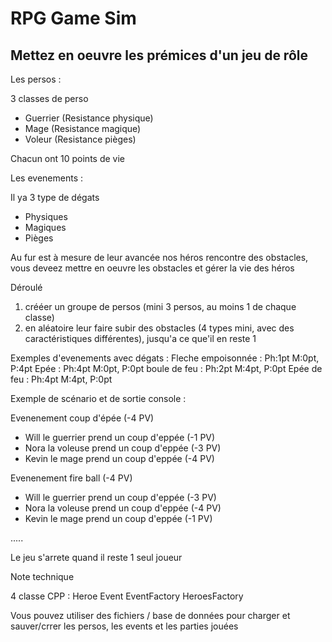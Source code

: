 # RPG Game Sim

## Mettez en oeuvre les prémices d'un jeu de rôle 

Les persos :

3 classes de perso
- Guerrier (Resistance physique)
- Mage (Resistance magique)
- Voleur (Resistance pièges)

Chacun ont 10 points de vie


Les evenements :

Il ya 3 type de dégats
- Physiques
- Magiques
- Pièges

Au fur est à mesure de leur avancée nos héros rencontre des obstacles, vous deveez mettre en oeuvre les obstacles et gérer la vie des héros


Déroulé
1. crééer un groupe de persos (mini 3 persos, au moins 1 de chaque classe)
2. en aléatoire leur faire subir des obstacles (4 types mini, avec des caractéristiques différentes), jusqu'a ce que'il en reste 1

Exemples d'evenements avec dégats : 
    Fleche empoisonnée :    Ph:1pt M:0pt, P:4pt 
    Epée :                  Ph:4pt M:0pt, P:0pt 
    boule de feu :          Ph:2pt M:4pt, P:0pt 
    Epée de feu :           Ph:4pt M:4pt, P:0pt 


Exemple de scénario et de sortie console : 

Evenenement coup d'épée (-4 PV)
- Will le guerrier prend un coup d'eppée (-1 PV)
- Nora la voleuse prend un coup d'eppée (-3 PV)
- Kevin le mage prend un coup d'eppée (-4 PV)

Evenenement fire ball (-4 PV)
- Will le guerrier prend un coup d'eppée (-3 PV)
- Nora la voleuse prend un coup d'eppée (-4 PV)
- Kevin le mage prend un coup d'eppée (-1 PV)

.....

Le jeu s'arrete quand il reste 1 seul joueur





Note technique

4 classe CPP : 
    Heroe
    Event
    EventFactory
    HeroesFactory



Vous pouvez utiliser des fichiers / base de données pour charger et sauver/crrer les persos, les events et les parties jouées
